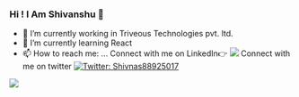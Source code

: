 ### Hi ! I Am Shivanshu 👋

- 🔭 I’m currently working in Triveous Technologies pvt. ltd.
- 🌱 I’m currently learning React
- 📫 How to reach me: ... 
Connect with me on LinkedIn👉  [<img src = "https://img.shields.io/badge/-LinkedIn-0077B5?style=flat-square&logo=linkedin&logoColor=fff" />](https://www.linkedin.com/in/shivanshusr/)
Connect with me on twitter [![Twitter: Shivnas88925017](https://img.shields.io/twitter/follow/Shivans88925017?style=social)](https://twitter.com/Shivans88925017)


<img src='https://github-readme-stats.vercel.app/api?username=FLYINGKRIPTO&&show_icons=true&title_color=ffffff&icon_color=0175c2&text_color=daf7dc&bg_color=151515'>

